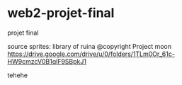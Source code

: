 # web2-projet-final
projet final







source sprites: library of ruina @copyright Project moon
https://drive.google.com/drive/u/0/folders/1TLm0Or_61c-HW9cmzcV0B1qlF9SBpkJ1

tehehe